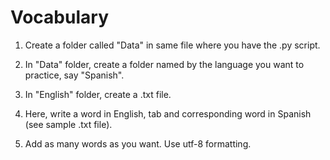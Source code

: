 # Vocabulary
1) Create a folder called "Data" in same file where you have the .py script.

2) In "Data" folder, create a folder named by the language you want to practice, say "Spanish".

3) In "English" folder, create a .txt file. 

4) Here, write a word in English, tab and corresponding word in Spanish (see sample .txt file).

5) Add as many words as you want. Use utf-8 formatting.
